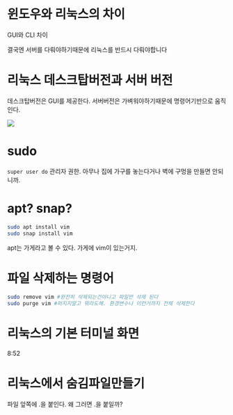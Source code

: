 # 윈도우와 리눅스의 차이
GUI와 CLI 차이

결국엔 서버를 다뤄야하기때문에 리눅스를 반드시 다뤄야합니다


# 리눅스 데스크탑버전과 서버 버전
데스크탑버전은 GUI를 제공한다.
서버버전은 가벼워야하기때문에 명령어기반으로 움직인다.



![](https://i.imgur.com/qZqn414.png)


# sudo
`super user do`
관리자 권한. 
아무나 집에 가구를 놓는다거나 벽에 구멍을 만들면 안되니까.


# apt? snap?
```bash
sudo apt install vim
sudo snap install vim
```
 apt는 가게라고 볼 수 있다. 가게에 vim이 있는거지.


# 파일 삭제하는 명령어
```bash
sudo remove vim #완전히 삭제되는건아니고 파일만 삭제 된다
sudo purge vim #퍼지지말고 뭐라도해. 환경변수나 이런거까지 전체 삭제한다
```


# 리눅스의 기본 터미널 화면

8:52



# 리눅스에서 숨김파일만들기
파일 앞쪽에 .을 붙인다. 왜 그러면 .을 붙일까?

